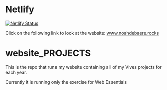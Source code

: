 # Netlify

[![Netlify Status](https://api.netlify.com/api/v1/badges/97d69442-68f3-413e-b441-77a5813c965f/deploy-status)](https://app.netlify.com/sites/awesome-mcclintock-19713e/deploys)

Click on the following link to look at the website: www.noahdebaere.rocks

# website_PROJECTS
This is the repo that runs my website containing all of my Vives projects for each year.

Currently it is running only the exercise for Web Essentials
